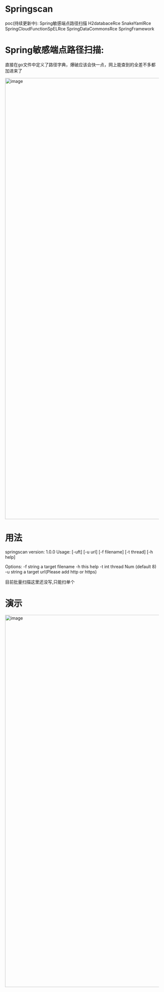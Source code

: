 # Springscan

poc(持续更新中):
  Spring敏感端点路径扫描
  H2databaceRce
  SnakeYamlRce
  SpringCloudFunctionSpELRce
  SpringDataCommonsRce
  SpringFramework
  
# Spring敏感端点路径扫描:
  直接在go文件中定义了路径字典，爆破应该会快一点，网上能查到的全差不多都加进来了

<img width="1439" alt="image" src="https://user-images.githubusercontent.com/70200814/213861021-ad76377c-b28b-49b3-b316-e644b648301c.png">


# 用法

springscan version: 1.0.0
Usage:  [-uft] [-u url] [-f filename] [-t thread] [-h help]

Options:
  -f string
    	a target filename
  -h	this help
  -t int
    	thread Num (default 8)
  -u string
    	a target url(Please add http or https)
      

目前批量扫描这里还没写,只能扫单个

# 演示

<img width="1214" alt="image" src="https://user-images.githubusercontent.com/70200814/213861234-342a6e6e-d84a-427c-abb6-05c78b859669.png">

